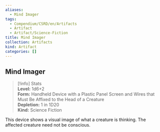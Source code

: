 ```yaml
---
aliases:
  - Mind Imager
tags:
  - Compendium/CSRD/en/Artifacts
  - Artifact
  - Artifact/Science-Fiction
title: Mind Imager
collection: Artifacts
kind: Artifact
categories: []
---
```

## Mind Imager  
>[!info] Stats  
> **Level:** 1d6+2  
> **Form:** Handheld Device with a Plastic Panel Screen and Wires that Must Be Affixed to the Head of a Creature  
> **Depletion:** 1 in 1D20  
> **Kind:** Science Fiction
  
This device shows a visual image of what a creature is thinking. The affected creature need not be conscious.